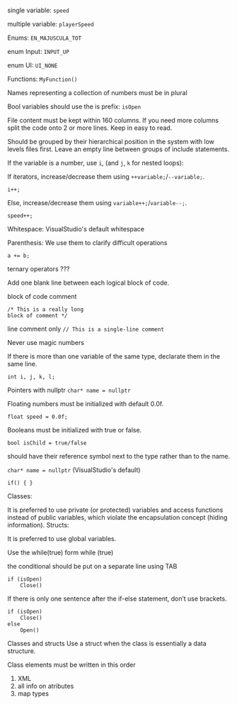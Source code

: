 single variable:	`speed`

multiple variable:	`playerSpeed`

Enums: `EN_MAJUSCULA_TOT`

enum Input: 
`INPUT_UP`

enum UI: 
`UI_NONE`

Functions:
`MyFunction()`

Names representing a collection of numbers must be in plural

Bool variables should use the is prefix:	`isOpen`

File content must be kept within 160 columns. If you need more columns split the code onto 2 or more lines. Keep in easy to read.

Should be grouped by their hierarchical position in the system with low levels files first. Leave an empty line between groups of include statements.

If the variable is a number, use `i`, (and `j`, `k` for nested loops):

If iterators, increase/decrease them using `++variable;`/`--variable;`.

`i++;`

Else, increase/decrease them using `variable++;`/`variable--;`.

`speed++;`

Whitespace: VisualStudio's default whitespace

Parenthesis: We use them to clarify difficult operations

`a += b;`

ternary operators ???

Add one blank line between each logical block of code.

block of code comment 
```
/* This is a really long
block of comment */
```

line comment only `// This is a single-line comment`


Never use magic numbers

If there is more than one variable of the same type, declarate them in the same line.

`int i, j, k, l;`

Pointers with nullptr `char* name = nullptr`

Floating numbers must be initialized with default 0.0f.

`float speed = 0.0f;`

Booleans must be initialized with true or false.

`bool isChild = true/false`

should have their reference symbol next to the type rather than to the name.

`char* name = nullptr` (VisualStudio's default)


`if()
{
}`

Classes:

It is preferred to use private (or protected) variables and access functions instead of public variables, which violate the encapsulation concept (hiding information).
Structs:

It is preferred to use global variables.

Use the while(true) form
while (true)

the conditional should be put on a separate line using TAB
```
if (isOpen)
	Close()
```

If there is only one sentence after the if-else statement, don’t use brackets.
```
if (isOpen)
	Close()
else
	Open()
```

Classes and structs
Use a struct when the class is essentially a data structure.

Class elements must be written in this order

1. XML
2. all info on atributes
3. map types
